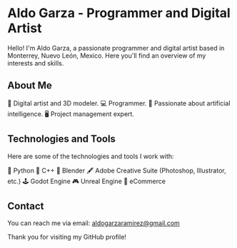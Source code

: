 # Aldo Garza - Programmer and Digital Artist
Hello! I'm Aldo Garza, a passionate programmer and digital artist based in Monterrey, Nuevo León, Mexico. Here you'll find an overview of my interests and skills.

## About Me
🎨 Digital artist and 3D modeler.
💻 Programmer.
🧠 Passionate about artificial intelligence.
🖥️ Project management expert.

## Technologies and Tools
Here are some of the technologies and tools I work with:

🐍 Python
📝 C++
🎨 Blender
🖋️ Adobe Creative Suite (Photoshop, Illustrator, etc.)
🕹️ Godot Engine
🎮 Unreal Engine
🛒 eCommerce

## Contact
You can reach me via email: aldogarzaramirez@gmail.com

Thank you for visiting my GitHub profile!
